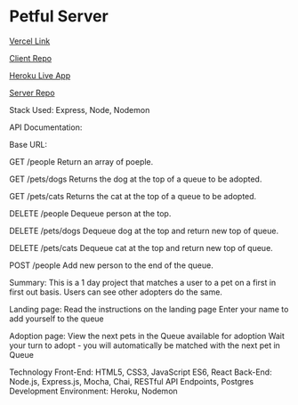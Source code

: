 # Petful Server
[Vercel Link](https://petful-client-nu.vercel.app/)

[Client Repo](https://github.com/NateVoisan/petful-client)

[Heroku Live App](https://peaceful-brushlands-78318.herokuapp.com)

[Server Repo](https://github.com/NateVoisan/petful-server)

Stack Used:
Express, Node, Nodemon

API Documentation:

Base URL:

GET /people
Return an array of poeple.

GET /pets/dogs
Returns the dog at the top of a queue to be adopted.

GET /pets/cats
Returns the cat at the top of a queue to be adopted.

DELETE /people
Dequeue person at the top. 

DELETE /pets/dogs
Dequeue dog at the top and return new top of queue.

DELETE /pets/cats
Dequeue cat at the top and return new top of queue.

POST /people
Add new person to the end of the queue.

Summary:
This is a 1 day project that matches a user to a pet on a first in first out basis. Users can see other adopters do the same.

Landing page:
Read the instructions on the landing page
Enter your name to add yourself to the queue

Adoption page:
View the next pets in the Queue available for adoption
Wait your turn to adopt - you will automatically be matched with the next pet in Queue

Technology
Front-End: HTML5, CSS3, JavaScript ES6, React
Back-End: Node.js, Express.js, Mocha, Chai, RESTful API Endpoints, Postgres
Development Environment: Heroku, Nodemon